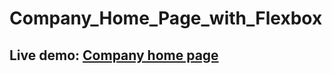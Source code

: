 # Company_Home_Page_with_Flexbox
## Live demo: [Company home page](https://company-hom-page-lazio.netlify.app/)
